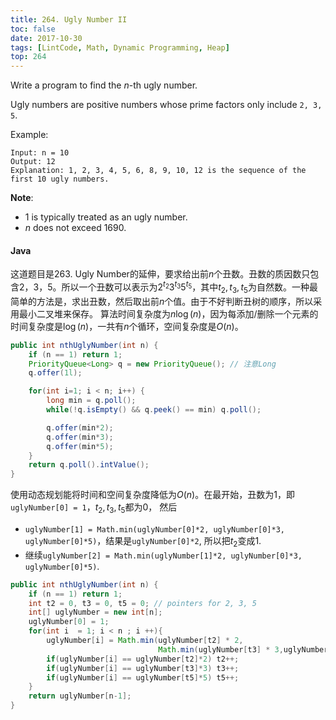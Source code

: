 ```yaml
---
title: 264. Ugly Number II
toc: false
date: 2017-10-30
tags: [LintCode, Math, Dynamic Programming, Heap]
top: 264
---
```


Write a program to find the $n$-th ugly number.

Ugly numbers are positive numbers whose prime factors only include `2, 3, 5`. 

Example:

```
Input: n = 10
Output: 12
Explanation: 1, 2, 3, 4, 5, 6, 8, 9, 10, 12 is the sequence of the first 10 ugly numbers.
```

**Note**:  

* 1 is typically treated as an ugly number.
* $n$ does not exceed 1690.


#### Java

这道题目是263. Ugly Number的延伸，要求给出前$n$个丑数。丑数的质因数只包含2，3，5。所以一个丑数可以表示为$2^{t_2}3^{t_3}5^{t_5}$，其中$t_2,t_3,t_5$为自然数。一种最简单的方法是，求出丑数，然后取出前$n$个值。由于不好判断丑树的顺序，所以采用最小二叉堆来保存。 算法时间复杂度为$n\log(n)$，因为每添加/删除一个元素的时间复杂度是$\log(n)$，一共有$n$个循环，空间复杂度是$O(n)$。

```Java
public int nthUglyNumber(int n) {
    if (n == 1) return 1;
    PriorityQueue<Long> q = new PriorityQueue(); // 注意Long
    q.offer(1l);

    for(int i=1; i < n; i++) {
        long min = q.poll();
        while(!q.isEmpty() && q.peek() == min) q.poll();

        q.offer(min*2);
        q.offer(min*3);
        q.offer(min*5);
    }
    return q.poll().intValue();
}
```


使用动态规划能将时间和空间复杂度降低为$O(n)$。在最开始，丑数为1，即`uglyNumber[0] = 1`，$t_2,t_3,t_5$都为0， 然后

* `uglyNumber[1] = Math.min(uglyNumber[0]*2, uglyNumber[0]*3, uglyNumber[0]*5)`，结果是`uglyNumber[0]*2`, 所以把$t_2$变成1.
* 继续`uglyNumber[2] = Math.min(uglyNumber[1]*2, uglyNumber[0]*3, uglyNumber[0]*5)`.


```Java
public int nthUglyNumber(int n) {
    if (n == 1) return 1;
    int t2 = 0, t3 = 0, t5 = 0; // pointers for 2, 3, 5
    int[] uglyNumber = new int[n];
    uglyNumber[0] = 1;
    for(int i  = 1; i < n ; i ++){
        uglyNumber[i] = Math.min(uglyNumber[t2] * 2, 
                                 Math.min(uglyNumber[t3] * 3,uglyNumber[t5] * 5));
        if(uglyNumber[i] == uglyNumber[t2]*2) t2++; 
        if(uglyNumber[i] == uglyNumber[t3]*3) t3++;
        if(uglyNumber[i] == uglyNumber[t5]*5) t5++;
    }
    return uglyNumber[n-1];
}
```

